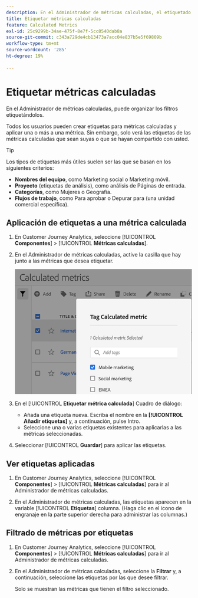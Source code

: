 ```yaml
---
description: En el Administrador de métricas calculadas, el etiquetado de segmentos le permite organizarlos.
title: Etiquetar métricas calculadas
feature: Calculated Metrics
exl-id: 25c9299b-34ae-475f-8e7f-5cc8540dab8a
source-git-commit: c343a729de4cb13473a7acc04e837b5e5f69809b
workflow-type: tm+mt
source-wordcount: '285'
ht-degree: 19%

---
```


# Etiquetar métricas calculadas

En el Administrador de métricas calculadas, puede organizar los filtros etiquetándolos.

Todos los usuarios pueden crear etiquetas para métricas calculadas y aplicar una o más a una métrica. Sin embargo, solo verá las etiquetas de las métricas calculadas que sean suyas o que se hayan compartido con usted.

>[!TIP]
>
>Los tipos de etiquetas más útiles suelen ser las que se basan en los siguientes criterios:
>
>* **Nombres del equipo**, como Marketing social o Marketing móvil.
>* **Proyecto** (etiquetas de análisis), como análisis de Páginas de entrada.
>* **Categorías**, como Mujeres o Geografía.
>* **Flujos de trabajo**, como Para aprobar o Depurar para (una unidad comercial específica).

## Aplicación de etiquetas a una métrica calculada

1. En Customer Journey Analytics, seleccione [!UICONTROL **Componentes**] > [!UICONTROL **Métricas calculadas**].

1. En el Administrador de métricas calculadas, active la casilla que hay junto a las métricas que desea etiquetar.

   ![Etiquete la lista de métricas calculadas con la opción Marketing móvil seleccionada.](assets/cm_add_tags.png)

1. En el [!UICONTROL **Etiquetar métrica calculada**] Cuadro de diálogo:

   * Añada una etiqueta nueva. Escriba el nombre en la **[!UICONTROL Añadir etiquetas]** y, a continuación, pulse Intro.
   * Seleccione una o varias etiquetas existentes para aplicarlas a las métricas seleccionadas.

1. Seleccionar [!UICONTROL **Guardar**] para aplicar las etiquetas.

## Ver etiquetas aplicadas

1. En Customer Journey Analytics, seleccione [!UICONTROL **Componentes**] > [!UICONTROL **Métricas calculadas**] para ir al Administrador de métricas calculadas.

1. En el Administrador de métricas calculadas, las etiquetas aparecen en la variable [!UICONTROL **Etiquetas**] columna. (Haga clic en el icono de engranaje en la parte superior derecha para administrar las columnas.)

## Filtrado de métricas por etiquetas

1. En Customer Journey Analytics, seleccione [!UICONTROL **Componentes**] > [!UICONTROL **Métricas calculadas**] para ir al Administrador de métricas calculadas.

1. En el Administrador de métricas calculadas, seleccione la **Filtrar** y, a continuación, seleccione las etiquetas por las que desee filtrar.

   Solo se muestran las métricas que tienen el filtro seleccionado.

